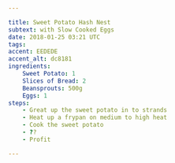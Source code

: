 ```yaml
---

title: Sweet Potato Hash Nest
subtext: with Slow Cooked Eggs
date: 2018-01-25 03:21 UTC
tags: 
accent: EEDEDE
accent_alt: dc8181
ingredients:
    Sweet Potato: 1
    Slices of Bread: 2
    Beansprouts: 500g
    Eggs: 1
steps:
    - Great up the sweet potato in to strands
    - Heat up a frypan on medium to high heat
    - Cook the sweet potato
    - ??
    - Profit

---
```



